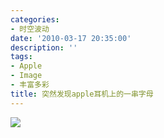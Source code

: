 ```yaml
---
categories:
- 时空波动
date: '2010-03-17 20:35:00'
description: ''
tags:
- Apple
- Image
- 丰富多彩
title: 突然发现apple耳机上的一串字母
---
```

[![](http://boke9cheng.files.wordpress.com/2010/03/p1020594.jpg)](http://boke9cheng.files.wordpress.com/2010/03/p1020594.jpg)  
